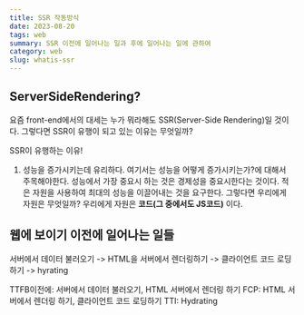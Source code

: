 ```yaml
---
title: SSR 작동방식
date: 2023-08-20
tags: web
summary: SSR 이전에 일어나는 일과 후에 일어나는 일에 관하여
category: web
slug: whatis-ssr
---
```


## ServerSideRendering?

요즘 front-end에서의 대세는 누가 뭐라해도 SSR(Server-Side Rendering)일 것이다. 그렇다면 SSR이 유행이 되고 있는 이유는 무엇일까?

SSR이 유행하는 이유!

1. 성능을 증가시키는데 유리하다.
여기서는 성능을 어떻게 증가시키는가?에 대해서 주목해야한다. 성능에서 가장 중요시 하는 것은 경제성을 중요시한다는 것이다. 적은 자원을 사용하여 최대의 성능을 이끌어내는 것을 요구한다. 그렇다면 우리에게 자원은 무엇일까? 우리에게 자원은 **코드(그 중에서도 JS코드)** 이다.

## 웹에 보이기 이전에 일어나는 일들

서버에서 데이터 불러오기 -> HTML을 서버에서 렌더링하기 -> 클라이언트 코드 로딩하기 -> hyrating

TTFB이전에: 서버에서 데이터 불러오기, HTML 서버에서 렌더링 하기
FCP: HTML 서버에서 렌더링 하기, 클라이언트 코드 로딩하기
TTI: Hydrating
